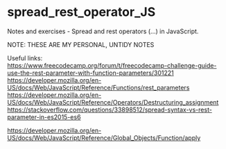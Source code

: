 # spread_rest_operator_JS
Notes and exercises - Spread and rest operators (...) in JavaScript.

NOTE: THESE ARE MY PERSONAL, UNTIDY NOTES 

Useful links: <br>
https://www.freecodecamp.org/forum/t/freecodecamp-challenge-guide-use-the-rest-parameter-with-function-parameters/301221
https://developer.mozilla.org/en-US/docs/Web/JavaScript/Reference/Functions/rest_parameters
https://developer.mozilla.org/en-US/docs/Web/JavaScript/Reference/Operators/Destructuring_assignment
https://stackoverflow.com/questions/33898512/spread-syntax-vs-rest-parameter-in-es2015-es6

https://developer.mozilla.org/en-US/docs/Web/JavaScript/Reference/Global_Objects/Function/apply
